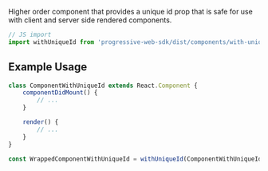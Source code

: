 Higher order component that provides a unique id prop that is safe for use with
client and server side rendered components.

```js static
// JS import
import withUniqueId from 'progressive-web-sdk/dist/components/with-unique-id'
```

## Example Usage

```js static
class ComponentWithUniqueId extends React.Component {
    componentDidMount() {
        // ...
    }

    render() {
        // ...
    }
}

const WrappedComponentWithUniqueId = withUniqueId(ComponentWithUniqueId)
```
